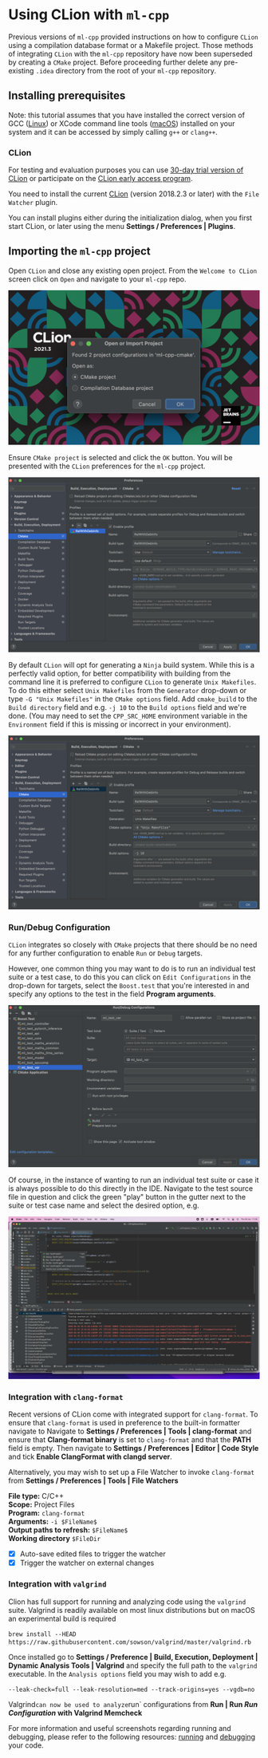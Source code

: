 # Using CLion with `ml-cpp`

Previous versions of `ml-cpp` provided instructions on how to configure `CLion` using a compilation database format or 
a Makefile project. Those methods of integrating `CLion` with the `ml-cpp` repository have now been superseded by
creating a `CMake` project. Before proceeding further delete any pre-existing `.idea` directory from the root of
your `ml-cpp` repository.

## Installing prerequisites

Note: this tutorial assumes that you have installed the correct version of GCC ([Linux](../linux.md))
or XCode command line tools ([macOS](../macos.md)) installed on your system and it can be accessed
by simply calling `g++` or `clang++`.

### CLion

For testing and evaluation purposes you can use [30-day trial version of CLion](https://www.jetbrains.com/clion) or
participate on the [CLion early access program](https://www.jetbrains.com/clion/nextversion/).

You need to install the current [CLion](https://www.jetbrains.com/clion/) (version 2018.2.3 or later) with the
`File Watcher` plugin.

You can install plugins either during the initialization dialog, when you first start CLion, or later using the menu
**Settings / Preferences | Plugins**.


## Importing the `ml-cpp` project

Open `CLion` and close any existing open project. From the `Welcome to CLion` screen click on `Open` and navigate to
your `ml-cpp` repo. 

![Open Project](./open_project.png)

Ensure `CMake project` is selected and click the `OK` button. You will be presented with the `CLion` preferences
for the `ml-cpp` project.

![Default Configuration Options](./default_project_config_options.png)

By default `CLion` will opt for generating a `Ninja` build system. While this is a perfectly valid option, for
better compatibility with building from the command line it is preferred to configure `CLion` to generate `Unix Makefiles`.
To do this either select `Unix Makefiles` from the `Generator` drop-down or type `-G "Unix Makefiles"` in the
`CMake options` field. Add `cmake_build` to the `Build directory` field and e.g. `-j 10` to the `Build options` field
and we're done. (You may need to set the `CPP_SRC_HOME` environment variable in the `Environment` field if this is
missing or incorrect in your environment).

![Unix Makefiles Configuration](./unix_makefiles_config.png)

### Run/Debug Configuration

`CLion` integrates so closely with `CMake` projects that there should be no need for any further configuration
to enable `Run` or `Debug` targets.

However, one common thing you may want to do is to run an individual test suite or a test case, to do this you
can click on `Edit Configurations` in the drop-down for targets, select the `Boost.test` that you're
interested in and specify any options to the test  in the field **Program arguments**.

![Run/Debug Configurations](./run_debug_configurations.png)

Of course, in the instance of wanting to run an individual test suite or case it is always possible to do this directly
in the IDE. Navigate to the test source file in question and click the green "play" button in the gutter next to the
suite or test case name and select the desired option, e.g.

![Run Individual Test](./run_single_test.png)

### Integration with `clang-format`

Recent versions of CLion come with integrated support for `clang-format`. To ensure that `clang-format` is used
in preference to the built-in formatter navigate to Navigate to **Settings / Preferences | Tools | clang-format** and
ensure that **Clang-format binary** is set to `clang-format` and that the **PATH** field is empty. Then navigate to
**Settings / Preferences | Editor | Code Style** and tick **Enable ClangFormat with clangd server**.

Alternatively, you may wish to set up a File Watcher to invoke `clang-format` from
**Settings / Preferences | Tools | File Watchers**

**File type:** C/C++\
**Scope:** Project Files\
**Program:** `clang-format`\
**Arguments:** `-i $FileName$`\
**Output paths to refresh:** `$FileName$`\
**Working directory** `$FileDir`
- [x] Auto-save edited files to trigger the watcher
- [x] Trigger the watcher on external changes

### Integration with `valgrind`

Clion has full support for running and analyzing code using the `valgrind` suite.
Valgrind is readily available on most linux distributions but on macOS an experimental build is required
```
brew install --HEAD https://raw.githubusercontent.com/sowson/valgrind/master/valgrind.rb
```

Once installed go to **Settings / Preference | Build, Execution, Deployment | Dynamic Analysis Tools | Valgrind**
and specify the full path to the `valgrind` executable. In the `Analysis options` field you may wish to add e.g.
```
--leak-check=full --leak-resolution=med --track-origins=yes --vgdb=no
```
Valgrind` can now be used to analyze `run` configurations from
**Run | Run *Run Configuration* with Valgrind Memcheck**


For more information and useful screenshots regarding running and debugging, please refer to the following resources:
[running](https://www.jetbrains.com/help/clion/running-applications.html) and
[debugging](https://www.jetbrains.com/help/clion/debugging-code.html) your code.
